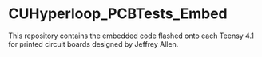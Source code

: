 # CUHyperloop_PCBTests_Embed
This repository contains the embedded code flashed onto each Teensy 4.1 for printed circuit boards designed by Jeffrey Allen.
